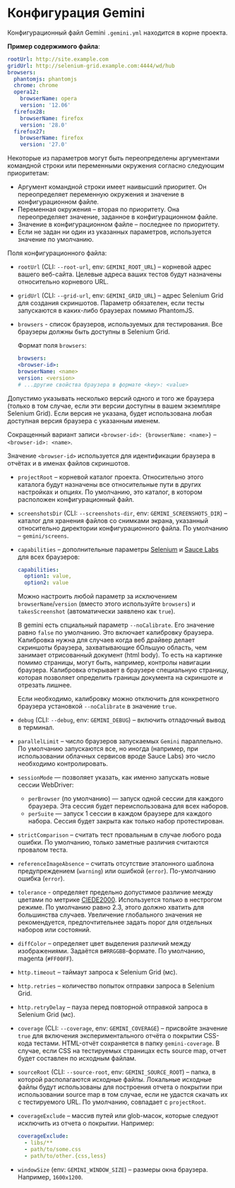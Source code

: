 # Конфигурация Gemini

Конфигурационный файл Gemini `.gemini.yml` находится в корне проекта.

**Пример содержимого файла**:

```yaml
rootUrl: http://site.example.com
gridUrl: http://selenium-grid.example.com:4444/wd/hub
browsers:
  phantomjs: phantomjs
  chrome: chrome
  opera12:
    browserName: opera
    version: '12.06'
  firefox28:
    browserName: firefox
    version: '28.0'
  firefox27:
    browserName: firefox
    version: '27.0'
```
Некоторые из параметров могут быть переопределены аргументами командной строки или переменными окружения согласно следующим приоритетам:

* Аргумент командной строки имеет наивысший приоритет. Он переопределяет переменную окружения и значение в конфигурационном файле.
* Переменная окружения – вторая по приоритету. Она переопределяет значение, заданное в конфигурационном файле.
* Значение в конфигурационном файле – последнее по приоритету.
* Если не задан ни один из указанных параметров, используется значение по умолчанию.

Поля конфигурационного файла:

* `rootUrl` (CLI: `--root-url`, env: `GEMINI_ROOT_URL`) – корневой адрес вашего веб-сайта. Целевые адреса ваших тестов будут назначены относительно корневого URL.
* `gridUrl` (CLI: `--grid-url`, env: `GEMINI_GRID_URL`) – адрес Selenium Grid для создания скриншотов. Параметр обязателен, если тесты запускаются в каких-либо браузерах помимо PhantomJS.
* `browsers` - список браузеров, используемых для тестирования. Все браузеры должны быть доступны в Selenium Grid.

    Формат поля `browsers`:

    ```yaml
    browsers:
  <browser-id>:
    browserName: <name>
    version: <version>
    # ...другие свойства браузера в формате <key>: <value>
    ```
Допустимо указывать несколько версий одного и того же браузера (только в том случае, если эти версии доступны в вашем экземпляре Selenium Grid). Если версия не указана, будет использована любая доступная версия браузера с указанным именем.

  Сокращенный вариант записи `<browser-id>: {browserName: <name>}` – `<browser-id>: <name>`.

  Значение `<browser-id>` используется для идентификации браузера в отчётах и в именах файлов скриншотов.

* `projectRoot` – корневой каталог проекта. Относительно этого каталога будут назначены все относительные
  пути в других настройках и опциях. По умолчанию, это каталог, в котором расположен конфигурационный файл.
* `screenshotsDir` (CLI: `--screenshots-dir`, env: `GEMINI_SCREENSHOTS_DIR`) – каталог для хранения файлов со снимками экрана, указанный относительно директории конфигурационного файла. По умолчанию – `gemini/screens`.
* `capabilities` – дополнительные параметры [Selenium](http://code.google.com/p/selenium/wiki/DesiredCapabilities) и [Sauce Labs](https://saucelabs.com/docs/additional-config) для всех браузеров:

  ```yaml
  capabilities:
    option1: value,
    option2: value
  ```

  Можно настроить любой параметр за исключением `browserName`/`version` (вместо этого используйте
  `browsers`) и `takesScreenshot` (автоматически заявлено как `true`).

  В gemini есть спциальный параметр `--noCalibrate`. Его значение равно `false` по умолчанию. Это включает калибровку
  браузера. Калибровка нужна для случаев когда веб драйвер делает скриншоты браузера, захватывающие бОльшую область,
  чем занимает отрисованный документ (html body). То есть на картинке помимо страницы, могут быть, например, контролы
  навигации браузера. Калибровка открывает в браузере специальную страницу, которая позволяет определить границы документа
  на скриншоте и отрезать лишнее.

  Если необходимо, калибровку можно отключить для конкретного браузера установкой `--noCalibrate` в значение `true`.

* `debug` (CLI: `--debug`, env: `GEMINI_DEBUG`) – включить отладочный вывод в терминал.
* `parallelLimit` – число браузеров запускаемых `Gemini` параллельно.
По умолчанию запускаются все, но иногда (например, при использовании облачных сервисов вроде Sauce Labs) это число необходимо контролировать.
* `sessionMode` — позволяет указать, как именно запускать новые сессии WebDriver:
  - `perBrowser` (по умолчанию) — запуск одной сессии для каждого браузера. Эта сессия будет переиспользована для всех наборов.
  - `perSuite` — запуск 1 сессии в каждом браузере для каждого набора. Сессия будет закрыта как только набор протестирован.
* `strictComparison` – считать тест провальным в случае любого рода ошибки. По умолчанию, только заметные различия считаются провалом теста.
* `referenceImageAbsence` – считать отсутствие эталонного шаблона предупреждением (`warning`) или ошибкой (`error`). По-умолчанию ошибка (`error`).
* `tolerance` - определяет предельно допустимое различие между цветами по метрике [CIEDE2000](https://ru.wikipedia.org/wiki/%D4%EE%F0%EC%F3%EB%E0_%F6%E2%E5%F2%EE%E2%EE%E3%EE_%EE%F2%EB%E8%F7%E8%FF#CIEDE2000).
  Используется только в нестрогом режиме. По умолчанию равно 2.3, этого должно хватить для большинства случаев.
  Увеличение глобального значения не рекомендуется, предпочтительнее задать порог для отдельных наборов или
  состояний.
* `diffColor` – определяет цвет выделения различий между изображениями. Задаётся в`#RRGGBB`-формате. По умолчанию, magenta (`#FF00FF`).
* `http.timeout` – таймаут запроса к Selenium Grid (мс).
* `http.retries` – количество попыток отправки запроса в Selenium Grid.
* `http.retryDelay` – пауза перед повторной отправкой запроса в Selenium Grid (мс).
* `coverage` (CLI: `--coverage`, env: `GEMINI_COVERAGE`) – присвойте значение `true` для включения экспериментального отчёта о покрытии CSS-кода
тестами. HTML-отчёт сохраняется в папку `gemini-coverage`. В случае, если CSS на тестируемых страницах есть source map, отчет будет составлен по
исходным файлам.
* `sourceRoot` (CLI: `--source-root`, env: `GEMINI_SOURCE_ROOT`) – папка, в которой располагаются исходные файлы.
Локальные исходные файлы будут использованы для построения отчета о покрытии при использовании source map в том случае,
если не удастся скачать их с тестируемого URL. По умолчанию, совпадает с `projectRoot`.
* `coverageExclude` – массив путей или glob-масок, которые следуют исключить из отчета о покрытии. Например:

  ```yaml
  coverageExclude:
    - libs/**
    - path/to/some.css
    - path/to/other.{css,less}
  ```
* `windowSize` (env: `GEMINI_WINDOW_SIZE`) – размеры окна браузера. Например, `1600x1200`.
